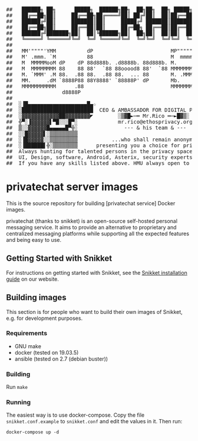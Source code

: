 <pre>
##   ██████╗ ██╗      █████╗  ██████╗██╗  ██╗██╗  ██╗ █████╗ ████████╗
##   ██╔══██╗██║     ██╔══██╗██╔════╝██║ ██╔╝██║  ██║██╔══██╗╚══██╔══╝
##   ██████╔╝██║     ███████║██║     █████╔╝ ███████║███████║   ██║   
##   ██╔══██╗██║     ██╔══██║██║     ██╔═██╗ ██╔══██║██╔══██║   ██║   
##   ██████╔╝███████╗██║  ██║╚██████╗██║  ██╗██║  ██║██║  ██║   ██║   
##   ╚═════╝ ╚══════╝╚═╝  ╚═╝ ╚═════╝╚═╝  ╚═╝╚═╝  ╚═╝╚═╝  ╚═╝   ╚═╝   
##                                                                    
##   MM'""""'YMM          dP                         MP""""""`MM                                     oo   dP            
##   M' .mmm. `M          88                         M  mmmmm..M                                          88            
##   M  MMMMMooM dP    dP 88d888b. .d8888b. 88d888b. M.      `YM .d8888b. .d8888b. dP    dP 88d888b. dP d8888P dP    dP 
##   M  MMMMMMMM 88    88 88'  `88 88ooood8 88'  `88 MMMMMMM.  M 88ooood8 88'  `"" 88    88 88'  `88 88   88   88    88 
##   M. `MMM' .M 88.  .88 88.  .88 88.  ... 88       M. .MMM'  M 88.  ... 88.  ... 88.  .88 88       88   88   88.  .88 
##   MM.     .dM `8888P88 88Y8888' `88888P' dP       Mb.     .dM `88888P' `88888P' `88888P' dP       dP   dP   `8888P88 
##   MMMMMMMMMMM      .88                            MMMMMMMMMMM                                                    .88 
##                d8888P                                                                                        d8888P  
## 
##  ░▐█▄▄▄▄▄▄▄▄▄▄▄▄▄▄▄▄▄▄▄█▄☆
##  ░███████████████████████  CEO & AMBASSADOR FOR DIGITAL PRIVACY
##  ░▓▓▓▓▓▓▓▓▓▓▓▓██▓▓▓▓▓▓▓▓◤        ░▒▓█►─═ Mr.Rico ═─►█▓▒░
##  ╬▀░▐▓▓▓▓▓▓▌▀█░░░█▀░             mr.rico@ethosprivacy.org
##  ▒░░▓▓▓▓▓▓█▄▄▄▄▄█▀╬░               --- & his team & ---
##  ░░█▓▓▓▓▓▌░▒▒▒▒▒▒▒▒▒
##  ░▐█▓▓▓▓▓░░▒▒▒▒▒▒▒▒▒           ...who shall remain anonymous
##  ░▐██████▌╬░▒▒▒▒▒▒▒▒      presenting you a choice for privacy & freedom
##  Always hunting for talented persons in the privacy space. coders, ethical hackers
##  UI, Design, software, Android, Asterix, security experts and hobyists alike!
##  If you have any skills listed above. HMU always open to support up and coming talent too!
</pre>

# privatechat server images

This is the source repository for building [privatechat service]
Docker images.

privatechat (thanks to snikket) is an open-source self-hosted personal messaging service. It aims to
provide an alternative to proprietary and centralized messaging platforms
while supporting all the expected features and being easy to use.

## Getting Started with Snikket

For instructions on getting started with Snikket, see the [Snikket installation
guide](https://snikket.org/service/quickstart/) on our website.

## Building images

This section is for people who want to build their own images of Snikket, e.g.
for development purposes.

### Requirements

 - GNU make
 - docker (tested on 19.03.5)
 - ansible (tested on 2.7 (debian buster))

### Building

Run `make`

### Running

The easiest way is to use docker-compose. Copy the file `snikket.conf.example` to
`snikket.conf` and edit the values in it. Then run:

```console
docker-compose up -d
```
